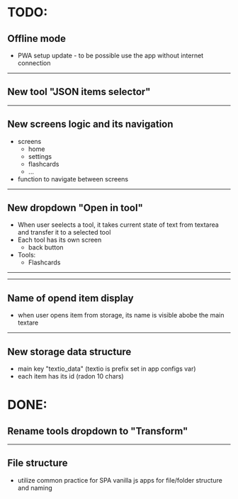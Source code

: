 # TODO:

## Offline mode
- PWA setup update - to be possible use the app without internet connection

-----

## New tool "JSON items selector"

-----

## New screens logic and its navigation
- screens
  - home
  - settings
  - flashcards
  - ...
- function to navigate between screens

-----

## New dropdown "Open in tool"
- When user seelects a tool, it takes current state of text from textarea and transfer it to a selected tool
- Each tool has its own screen
  - back button
- Tools:
  - Flashcards

-----


-----

## Name of opend item display
- when user opens item from storage, its name is visible abobe the main textare

-----

## New storage data structure
- main key "textio_data" (textio is prefix set in app configs var)
- each item has its id (radon 10 chars)

# DONE:

## Rename tools dropdown to "Transform"

-----

## File structure
- utilize common practice for SPA vanilla js apps for file/folder structure and naming